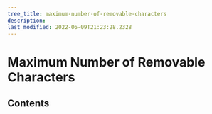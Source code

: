 ```yaml
---
tree_title: maximum-number-of-removable-characters
description: 
last_modified: 2022-06-09T21:23:28.2328
---
```


# Maximum Number of Removable Characters

## Contents
